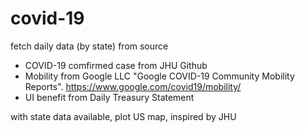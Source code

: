 # covid-19
fetch daily data (by state) from source
  - COVID-19 comfirmed case from JHU Github 
  - Mobility from Google LLC "Google COVID-19 Community Mobility Reports".
    https://www.google.com/covid19/mobility/ 
  - UI benefit from Daily Treasury Statement

with state data available, plot US map, inspired by JHU
